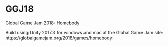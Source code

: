 # GGJ18
Global Game Jam 2018: Homebody

Build using Unity 2017.3 for windows and mac at the Global Game Jam site: https://globalgamejam.org/2018/games/homebody

